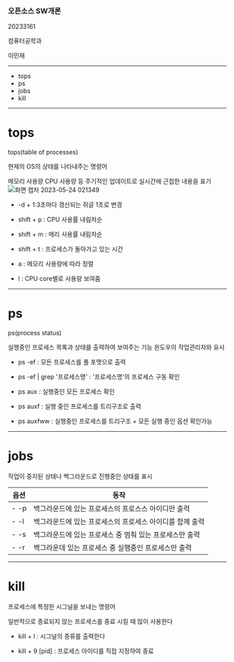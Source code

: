 ### 오픈소스 SW개론

20233161

컴퓨터공학과

이민재

****

+ tops
+ ps
+ jobs
+ kill

****

# tops
tops(table of processes)

현재의 OS의 상태를 나타내주는 명령어

메모리 사용량 CPU 사용량 등 주기적인 업데이트로 실시간에 근접한 내용을 표기
![화면 캡처 2023-05-24 021349](https://github.com/rdeayal/number9/assets/99469661/36073538-6f58-4467-bb5d-075ae615407b)

+ -d + 1:3초마다 갱신되는 쥐글 1초로 변경

+ shift + p : CPU 사용률 내림차순

+ shift + m : 메리 사용률 내림차순

+ shift + t : 프로세스가 돌아가고 있는 시간 

+ a : 메모리 사용량에 따라 정렬

+ l : CPU core별로 사용량 보여줌
 
 *****
 
 # ps
 ps(process status)
 
 실행중인 프로세스 목록과 상태를 출력하여 보여주는 기능
 윈도우의 작업관리자와 유사
 
 - ps -ef : 모든 프로세스를 풀 포맷으로 출력
 
 - ps -ef | grep '프로세스명' : '프로세스명'의 프로세스 구동 확인
 
- ps aux : 실행중인 모든 프로세스 확인
 
- ps auxf : 실행 중인 프로세스를 트리구조로 출력
 
- ps auxfww : 실행중인 프로세스를 트리구조 + 모든 실행 중인 옵션 확인가능
 
 ****
 # jobs
 작업이 중지된 상태나 백그라운드로 진행중인 상태를 표시
 
 옵션 | 동작
 ---|---|
 - -p | 백그라운드에 있는 프로세스의 프로스스 아이디만 출력
 - -l | 백그라운드에 있는 프로세스의 프로세스 아이디를 함께 출력
 - -s | 백그라운드에 있는 프로세스 중 멈춰 있는 프로세스만 출력
 - -r | 백그라운데 있는 프로세스 중 실행중인 프로세스만 출력
 
 ****
 
 # kill
 
 프로세스에 특정한 시그널을 보내는 명령어
 
 일반적으로 종료되지 않는 프로세스를 종료 시킬 때 많이 사용한다
 
 - kill + l : 시그널의 종류를 출력한다

 - kill + 9 [pid] : 프로세스 아이디를 직접 지정하여 종료
 
